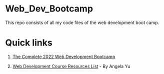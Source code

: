 # Web_Dev_Bootcamp

This repo consists of all my code files of the web development boot camp.

# Quick links

1. [The Complete 2022 Web Development Bootcamp](https://www.udemy.com/course/the-complete-web-development-bootcamp/)

2. [Web Development Course Resources List](https://www.appbrewery.co/p/web-development-course-resources/) - By Angela Yu
